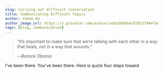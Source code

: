 ```yaml
---
slug: Carrying out difficult conversation
title: Communicating Difficult Topics
author: Yohan Ko
author_image_url: https://s.gravatar.com/avatar/aeba3604bec618c5794efa07109bced2?s=80
tags: [blog, communication]
---
```

> “It’s important to make sure that we’re talking with each other in a way that heals, not in a way that wounds.”
>
> &mdash;<cite>Barack Obama</cite>

I've been there. You've been there. 
Here is quick four steps toward

